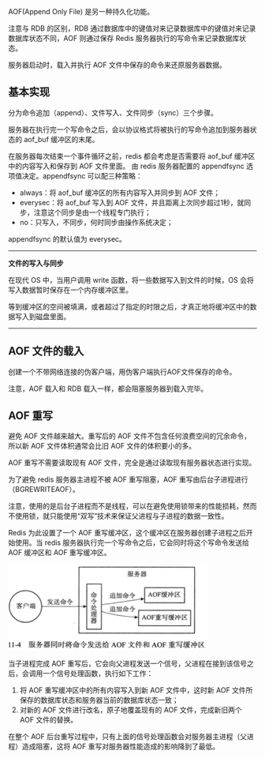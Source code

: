 AOF(Append Only File) 是另一种持久化功能。

注意与 RDB 的区别，RDB 通过数据库中的键值对来记录数据库中的键值对来记录数据库状态不同，AOF 则通过保存 Redis 服务器执行的写命令来记录数据库状态。

服务器启动时，载入并执行 AOF 文件中保存的命令来还原服务器数据。

## 基本实现

分为命令追加（append）、文件写入、文件同步（sync）三个步骤。

服务器在执行完一个写命令之后，会以协议格式将被执行的写命令追加到服务器状态的 aof_buf 缓冲区的末尾。

在服务器每次结束一个事件循环之前，redis 都会考虑是否需要将 aof_buf 缓冲区中的内容写入和保存到 AOF 文件里面。
由 redis 服务器配置的 appendfsync 选项值决定。appendfsync 可以配三种策略：

- always：将 aof_buf 缓冲区的所有内容写入并同步到 AOF 文件；
- everysec：将 aof_buf 写入到 AOF 文件，并且距离上次同步超过1秒，就同步，注意这个同步是由一个线程专门执行；
- no：只写入，不同步，何时同步由操作系统决定；

appendfsync 的默认值为 everysec。


---

**文件的写入与同步**


在现代 OS 中，当用户调用 write 函数，将一些数据写入到文件的时候，OS 会将写入数据暂时保存在一个内存缓冲区里。

等到缓冲区的空间被填满，或者超过了指定的时限之后，才真正地将缓冲区中的数据写入到磁盘里面。

---

## AOF 文件的载入

创建一个不带网络连接的伪客户端，用伪客户端执行AOF文件保存的命令。

注意，AOF 载入和 RDB 载入一样，都会阻塞服务器到载入完毕。


## AOF 重写

避免 AOF 文件越来越大。重写后的 AOF 文件不包含任何浪费空间的冗余命令，所以新 AOF 文件体积通常会比旧 AOF 文件的体积要小的多。

AOF 重写不需要读取现有 AOF 文件，完全是通过读取现有服务器状态进行实现。

为了避免 redis 服务器主进程不被 AOF 重写阻塞，AOF 重写由后台子进程进行（BGREWRITEAOF）。

注意，使用的是后台子进程而不是线程，可以在避免使用锁带来的性能损耗，然而不使用锁，就只能使用“双写”技术来保证父进程与子进程的数据一致性。

Redis 为此设置了一个 AOF 重写缓冲区，这个缓冲区在服务器创建子进程之后开始使用。当 redis 服务器执行完一个写命令之后，它会同时将这个写命令发送给 AOF 缓冲区和 AOF 重写缓冲区。

![](images/redis-aof.png)

当子进程完成 AOF 重写后，它会向父进程发送一个信号，父进程在接到该信号之后，会调用一个信号处理函数，执行如下工作：

1. 将 AOF 重写缓冲区中的所有内容写入到新 AOF 文件中，这时新 AOF 文件所保存的数据库状态和服务器当前的数据库状态一致；
2. 对新的 AOF 文件进行改名，原子地覆盖现有的 AOF 文件，完成新旧两个 AOF 文件的替换。


在整个 AOF 后台重写过程中，只有上面的信号处理函数会对服务器主进程（父进程）造成阻塞，这将 AOF 重写对服务器性能造成的影响降到了最低。